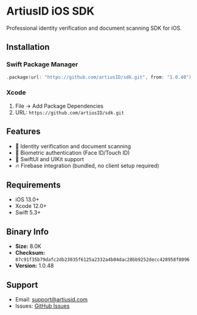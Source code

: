 # ArtiusID iOS SDK

Professional identity verification and document scanning SDK for iOS.

## Installation

### Swift Package Manager
```swift
.package(url: "https://github.com/artiusID/sdk.git", from: "1.0.48")
```

### Xcode
1. File → Add Package Dependencies
2. URL: `https://github.com/artiusID/sdk.git`

## Features

- 📱 Identity verification and document scanning
- 🔐 Biometric authentication (Face ID/Touch ID)
- 🎨 SwiftUI and UIKit support
- 🔥 Firebase integration (bundled, no client setup required)

## Requirements

- iOS 13.0+
- Xcode 12.0+
- Swift 5.3+

## Binary Info

- **Size:** 8.0K
- **Checksum:** `87c91f35b79dafc2db23035f6125a2332a4b04dac28bb9252decc428958f8096`
- **Version:** 1.0.48

## Support

- Email: support@artiusid.com
- Issues: [GitHub Issues](https://github.com/artiusID/sdk/issues)

